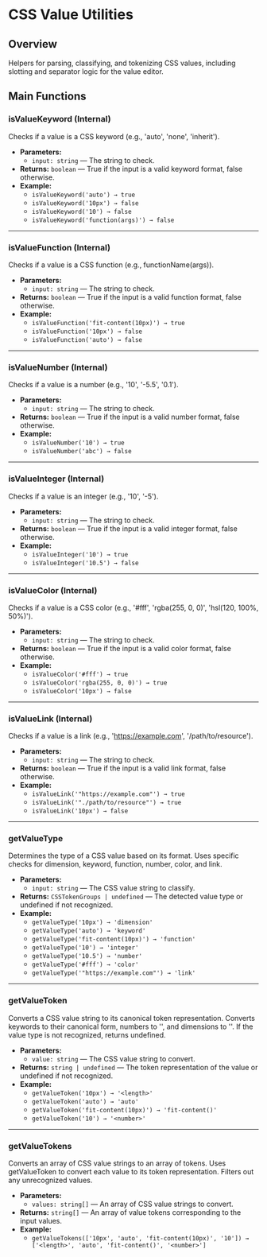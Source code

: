 # CSS Value Utilities
## Overview
Helpers for parsing, classifying, and tokenizing CSS values, including slotting and separator logic for the value editor.

## Main Functions

### isValueKeyword (Internal)
Checks if a value is a CSS keyword (e.g., 'auto', 'none', 'inherit').

- **Parameters:**
  - `input: string` — The string to check.
- **Returns:** `boolean` — True if the input is a valid keyword format, false otherwise.
- **Example:**
  - `isValueKeyword('auto') → true`
  - `isValueKeyword('10px') → false`
  - `isValueKeyword('10') → false`
  - `isValueKeyword('function(args)') → false`

---

### isValueFunction (Internal)
Checks if a value is a CSS function (e.g., functionName(args)).

- **Parameters:**
  - `input: string` — The string to check.
- **Returns:** `boolean` — True if the input is a valid function format, false otherwise.
- **Example:**
  - `isValueFunction('fit-content(10px)') → true`
  - `isValueFunction('10px') → false`
  - `isValueFunction('auto') → false`

---

### isValueNumber (Internal)
Checks if a value is a number (e.g., '10', '-5.5', '0.1').

- **Parameters:**
  - `input: string` — The string to check.
- **Returns:** `boolean` — True if the input is a valid number format, false otherwise.
- **Example:**
  - `isValueNumber('10') → true`
  - `isValueNumber('abc') → false`

---

### isValueInteger (Internal)
Checks if a value is an integer (e.g., '10', '-5').

- **Parameters:**
  - `input: string` — The string to check.
- **Returns:** `boolean` — True if the input is a valid integer format, false otherwise.
- **Example:**
  - `isValueInteger('10') → true`
  - `isValueInteger('10.5') → false`

---

### isValueColor (Internal)
Checks if a value is a CSS color (e.g., '#fff', 'rgba(255, 0, 0)', 'hsl(120, 100%, 50%)').

- **Parameters:**
  - `input: string` — The string to check.
- **Returns:** `boolean` — True if the input is a valid color format, false otherwise.
- **Example:**
  - `isValueColor('#fff') → true`
  - `isValueColor('rgba(255, 0, 0)') → true`
  - `isValueColor('10px') → false`

---

### isValueLink (Internal)
Checks if a value is a link (e.g., 'https://example.com', '/path/to/resource').

- **Parameters:**
  - `input: string` — The string to check.
- **Returns:** `boolean` — True if the input is a valid link format, false otherwise.
- **Example:**
  - `isValueLink('"https://example.com"') → true`
  - `isValueLink('"./path/to/resource"') → true`
  - `isValueLink('10px') → false`

---

### getValueType
Determines the type of a CSS value based on its format. Uses specific checks for dimension, keyword, function, number, color, and link.

- **Parameters:**
  - `input: string` — The CSS value string to classify.
- **Returns:** `CSSTokenGroups | undefined` — The detected value type or undefined if not recognized.
- **Example:**
  - `getValueType('10px') → 'dimension'`
  - `getValueType('auto') → 'keyword'`
  - `getValueType('fit-content(10px)') → 'function'`
  - `getValueType('10') → 'integer'`
  - `getValueType('10.5') → 'number'`
  - `getValueType('#fff') → 'color'`
  - `getValueType('"https://example.com"') → 'link'`

---

### getValueToken
Converts a CSS value string to its canonical token representation. Converts keywords to their canonical form, numbers to '<number>', and dimensions to '<dimensionType>'. If the value type is not recognized, returns undefined.

- **Parameters:**
  - `value: string` — The CSS value string to convert.
- **Returns:** `string | undefined` — The token representation of the value or undefined if not recognized.
- **Example:**
  - `getValueToken('10px') → '<length>'`
  - `getValueToken('auto') → 'auto'`
  - `getValueToken('fit-content(10px)') → 'fit-content()'`
  - `getValueToken('10') → '<number>'`

---

### getValueTokens
Converts an array of CSS value strings to an array of tokens. Uses getValueToken to convert each value to its token representation. Filters out any unrecognized values.

- **Parameters:**
  - `values: string[]` — An array of CSS value strings to convert.
- **Returns:** `string[]` — An array of value tokens corresponding to the input values.
- **Example:**
  - `getValueTokens(['10px', 'auto', 'fit-content(10px)', '10']) → ['<length>', 'auto', 'fit-content()', '<number>']`

